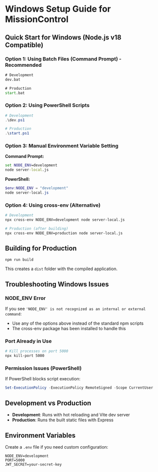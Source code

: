 # Windows Setup Guide for MissionControl

## Quick Start for Windows (Node.js v18 Compatible)

### Option 1: Using Batch Files (Command Prompt) - Recommended
```cmd
# Development
dev.bat

# Production
start.bat
```

### Option 2: Using PowerShell Scripts  
```powershell
# Development
.\dev.ps1

# Production  
.\start.ps1
```

### Option 3: Manual Environment Variable Setting

**Command Prompt:**
```cmd
set NODE_ENV=development
node server-local.js
```

**PowerShell:**
```powershell
$env:NODE_ENV = "development"
node server-local.js
```

### Option 4: Using cross-env (Alternative)
```bash
# Development
npx cross-env NODE_ENV=development node server-local.js

# Production (after building)
npx cross-env NODE_ENV=production node server-local.js
```

## Building for Production

```bash
npm run build
```

This creates a `dist` folder with the compiled application.

## Troubleshooting Windows Issues

### NODE_ENV Error
If you see `'NODE_ENV' is not recognized as an internal or external command`:
- Use any of the options above instead of the standard npm scripts
- The cross-env package has been installed to handle this

### Port Already in Use
```bash
# Kill processes on port 5000
npx kill-port 5000
```

### Permission Issues (PowerShell)
If PowerShell blocks script execution:
```powershell
Set-ExecutionPolicy -ExecutionPolicy RemoteSigned -Scope CurrentUser
```

## Development vs Production

- **Development**: Runs with hot reloading and Vite dev server
- **Production**: Runs the built static files with Express

## Environment Variables

Create a `.env` file if you need custom configuration:
```
NODE_ENV=development
PORT=5000
JWT_SECRET=your-secret-key
```